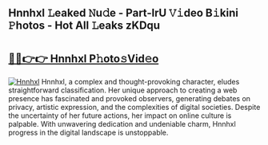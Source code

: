 ## Hnnhxl 𝙻eaked 𝙽u𝚍e - Part-lrU 𝚅𝚒deo B𝚒kini 𝙿hotos - Hot All 𝙻eaks zKDqu

# <h2><a href="http://ld1nol.urlbe.top/?page=Hnnhxl">🔗🔗👉👉 Hnnhxl P𝚑oto𝚜Vid𝚎o</a></h2>

[![Hnnhxl](https://i.imgur.com/eBuTRDB.gif)](http://ld1nol.urlbe.top/?page=Hnnhxl)
Hnnhxl, a complex and thought-provoking character, eludes straightforward classification. Her unique approach to creating a web presence has fascinated and provoked observers, generating debates on privacy, artistic expression, and the complexities of digital societies. Despite the uncertainty of her future actions, her impact on online culture is palpable. With unwavering dedication and undeniable charm, Hnnhxl progress in the digital landscape is unstoppable.

